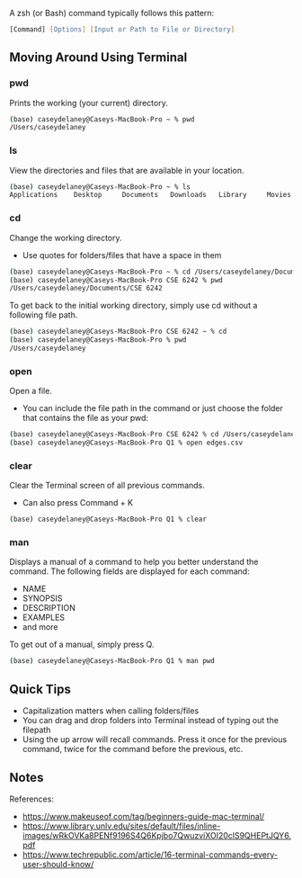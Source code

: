 A zsh (or Bash) command typically follows this pattern: 

```zsh
[Command] [Options] [Input or Path to File or Directory]
```

## Moving Around Using Terminal

### pwd
Prints the working (your current) directory.

```zsh
(base) caseydelaney@Caseys-MacBook-Pro ~ % pwd
/Users/caseydelaney
```

### ls
View the directories and files that are available in your location.

```zsh
(base) caseydelaney@Caseys-MacBook-Pro ~ % ls
Applications	Desktop		Documents	Downloads	Library		Movies		Music		Pictures	Public		anaconda3
```

### cd
Change the working directory.
* Use quotes for folders/files that have a space in them

```zsh
(base) caseydelaney@Caseys-MacBook-Pro ~ % cd /Users/caseydelaney/Documents/"CSE 6242"
(base) caseydelaney@Caseys-MacBook-Pro CSE 6242 % pwd
/Users/caseydelaney/Documents/CSE 6242
```

To get back to the initial working directory, simply use cd without a following file path.

```zsh
(base) caseydelaney@Caseys-MacBook-Pro CSE 6242 ~ % cd
(base) caseydelaney@Caseys-MacBook-Pro % pwd
/Users/caseydelaney
```

### open
Open a file.
* You can include the file path in the command or just choose the folder that contains the file as your pwd:

```zsh
(base) caseydelaney@Caseys-MacBook-Pro CSE 6242 % cd /Users/caseydelaney/Documents/"CSE 6242"/HW1/Q1
(base) caseydelaney@Caseys-MacBook-Pro Q1 % open edges.csv
```

### clear
Clear the Terminal screen of all previous commands.
* Can also press Command + K

```zsh
(base) caseydelaney@Caseys-MacBook-Pro Q1 % clear
```

### man
Displays a manual of a command to help you better understand the command. The following fields are displayed for each command:
* NAME
* SYNOPSIS
* DESCRIPTION
* EXAMPLES
* and more

To get out of a manual, simply press Q.

```zsh
(base) caseydelaney@Caseys-MacBook-Pro Q1 % man pwd
```

## Quick Tips

* Capitalization matters when calling folders/files
* You can drag and drop folders into Terminal instead of typing out the filepath
* Using the up arrow will recall commands. Press it once for the previous command, twice for the command before the previous, etc.

## Notes

References:
* https://www.makeuseof.com/tag/beginners-guide-mac-terminal/
* https://www.library.unlv.edu/sites/default/files/inline-images/wRkOVKa8PENf9196S4Q6Kpjbo7QwuzviXOI20clS9QHEPtJQY6.pdf
* https://www.techrepublic.com/article/16-terminal-commands-every-user-should-know/
